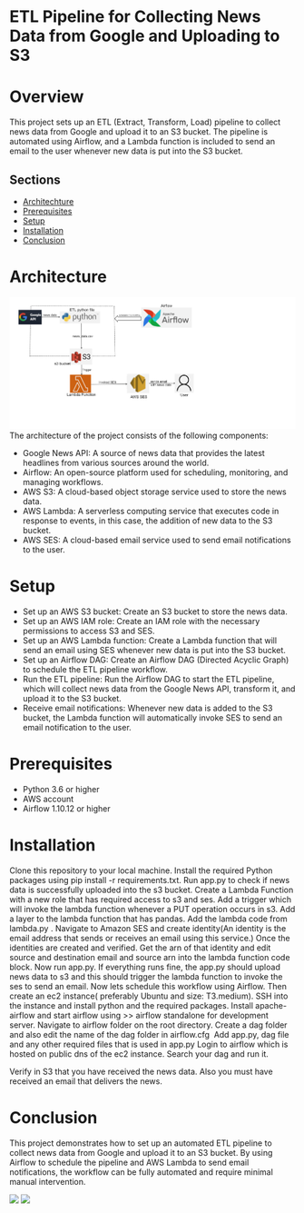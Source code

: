 # ETL Pipeline for Collecting News Data from Google and Uploading to S3
# Overview
This project sets up an ETL (Extract, Transform, Load) pipeline to collect news data from Google and upload it to an S3 bucket. The pipeline is automated using Airflow, and a Lambda function is included to send an email to the user whenever new data is put into the S3 bucket.
## Sections
- [Architechture](#Architechture)
- [Prerequisites](#Prerequisites)
- [Setup](#Setup)
- [Installation](#Installation)
- [Conclusion](#Conclusion)

# Architecture
![arch_diagram](./architechture.png)
The architecture of the project consists of the following components:
* Google News API: A source of news data that provides the latest headlines from various sources around the world.
* Airflow: An open-source platform used for scheduling, monitoring, and managing workflows.
* AWS S3: A cloud-based object storage service used to store the news data.
* AWS Lambda: A serverless computing service that executes code in response to events, in this case, the addition of new data to the S3 bucket.
* AWS SES: A cloud-based email service used to send email notifications to the user.
# Setup
* Set up an AWS S3 bucket: Create an S3 bucket to store the news data.
* Set up an AWS IAM role: Create an IAM role with the necessary permissions to access S3 and SES.
* Set up an AWS Lambda function: Create a Lambda function that will send an email using SES whenever new data is put into the S3 bucket.
* Set up an Airflow DAG: Create an Airflow DAG (Directed Acyclic Graph) to schedule the ETL pipeline workflow.
* Run the ETL pipeline: Run the Airflow DAG to start the ETL pipeline, which will collect news data from the Google News API, transform it, and upload it to the S3 bucket.
* Receive email notifications: Whenever new data is added to the S3 bucket, the Lambda function will automatically invoke SES to send an email notification to the user.
# Prerequisites
* Python 3.6 or higher
* AWS account
* Airflow 1.10.12 or higher
# Installation
Clone this repository to your local machine.
Install the required Python packages using pip install -r requirements.txt.
Run app.py to check if news data is successfully uploaded into the s3 bucket.
Create a Lambda Function with a new role that has required access to s3 and ses.
Add a trigger which will invoke the lambda function whenever  a PUT operation occurs in s3.
Add a layer to the lambda function that has pandas.
Add the lambda code from lambda.py .
Navigate to  Amazon SES and create identity(An identity is the email address that sends or receives an email using this service.)
Once the identities are created and verified. Get the arn of that identity and edit source and destination email and source arn into the lambda function code block.
Now run app.py. If everything runs fine, the app.py should upload news data to s3 and this should trigger the lambda function to invoke the ses to send an email.
Now lets schedule this workflow using Airflow.
Then create an ec2 instance( preferably Ubuntu  and size: T3.medium).
SSH into the instance and install python and the required packages.
Install apache-airflow and start airflow using >> airflow standalone 
for development server.
Navigate to airflow folder on the root directory. Create a dag folder and also edit the name of the dag folder in airflow.cfg
<img>
Add app.py, dag file and any other required files that is used in app.py
Login to airflow which is hosted on public dns of the ec2 instance.
Search your dag and run it.


Verify in S3 that you have received the news data.
Also you must have received an email that delivers the news.
# Conclusion
This project demonstrates how to set up an automated ETL pipeline to collect news data from Google and upload it to an S3 bucket. By using Airflow to schedule the pipeline and AWS Lambda to send email notifications, the workflow can be fully automated and require minimal manual intervention.





<img height="180em" src="https://github-readme-stats.vercel.app/api?username=eminent02&show_icons=true&hide_border=true&&count_private=true&include_all_commits=true" />
<img height="300em" src="https://github-readme-stats.vercel.app/api/top-langs/?username=eminent02&langs_count=5&theme=tokyonight" />
